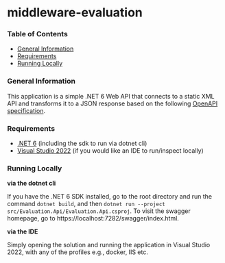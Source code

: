 # middleware-evaluation

### Table of Contents

- [General Information](#general-information)
- [Requirements](#requirements)
- [Running Locally](#running-locally)

### General Information

This application is a simple .NET 6 Web API that connects to a static XML API and transforms it to a JSON response based on the following [OpenAPI specification](https://github.com/MiddlewareNewZealand/evaluation-instructions/blob/main/openapi-companies.yaml).

### Requirements

- [.NET 6](https://dotnet.microsoft.com/en-us/download/dotnet/6.0) (including the sdk to run via dotnet cli)
- [Visual Studio 2022](https://visualstudio.microsoft.com/downloads/) (if you would like an IDE to run/inspect locally)

### Running Locally

**via the dotnet cli**

If you have the .NET 6 SDK installed, go to the root directory and run the command `dotnet build`, and then `dotnet run --project src/Evaluation.Api/Evaluation.Api.csproj`. To visit the swagger homepage, go to https://localhost:7282/swagger/index.html.

**via the IDE**

Simply opening the solution and running the application in Visual Studio 2022, with any of the profiles e.g., docker, IIS etc.
